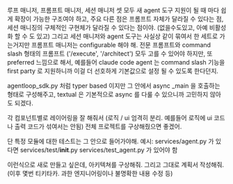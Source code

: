 루프 매니저, 프롬프트 매니저, 세션 매니저 셋 모두 새 agent 도구 지원이 될 때 마다 쉽게 확장이 가능한 구조여야 하고,
주요 다른 점은 프롬프트 자체가 달라질 수 있다는 점, 세션 매니징의 구체적인 구현체가 달라질 수 있다는 점이야. (없을수도있고, 아예 비활성화 할 수 도 있고)
그리고 세션 매니저와 agent 도구는 사실상 같이 묶여서 한 세트로 가는거지만 프롬프트 매니저는 configurable 해야 해. 전문 프롬프트와 command slash 형태의 프롬프트 ('/execute', '/architect') 모두 고를 수 있어야 하지만, 또 preferred 느낌으로 해서, 예를들어 claude code agent 는 command slash 기능을 first party 로 지원하니까 이걸 더 선호하게 기본값으로 설정 될 수 있도록 한다던지.

agentloop_sdk.py 처럼 typer based 이지만 그 안에서 async _main 을 호출하는 형태로 구성해주고,
textual 은 기본적으로 async 를 다룰 수 있으니까 고민하지 않아도 되겠다.

각 컴포넌트별로 레이어링을 잘 해줘서 (로직 / ui 엄격히 분리. 예를들어 로직에 ui 코드나 출력 코드가 섞여서는 안됨)
전체 프로젝트를 구상해줬으면 좋겠어.

단 특정 모듈에 대한 테스트는 그 안으로 들어가야해. 예시: services/agent.py 가 있다면 services/test/__init__.py services/test_agent.py 가 있어야 함

이런식으로 새로 만들고 싶은데, 아키텍쳐를 구상해줘. 그리고 그대로 계획서 작성해줘. (이후 몇번 티키타카. 과한 엔지니어링이나 불명확한 내용 수정 등)
